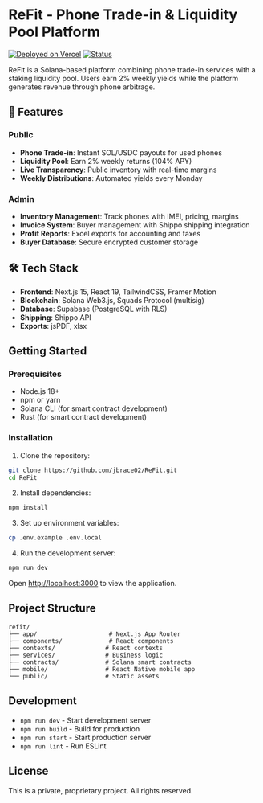 # ReFit - Phone Trade-in & Liquidity Pool Platform

[![Deployed on Vercel](https://img.shields.io/badge/Deployed%20on-Vercel-black)](https://refit-website.vercel.app)
[![Status](https://img.shields.io/badge/Status-Live-success)](https://refit-website.vercel.app)

ReFit is a Solana-based platform combining phone trade-in services with a staking liquidity pool. Users earn 2% weekly yields while the platform generates revenue through phone arbitrage.

## 🚀 Features

### Public
- **Phone Trade-in**: Instant SOL/USDC payouts for used phones
- **Liquidity Pool**: Earn 2% weekly returns (104% APY)
- **Live Transparency**: Public inventory with real-time margins
- **Weekly Distributions**: Automated yields every Monday

### Admin
- **Inventory Management**: Track phones with IMEI, pricing, margins
- **Invoice System**: Buyer management with Shippo shipping integration
- **Profit Reports**: Excel exports for accounting and taxes
- **Buyer Database**: Secure encrypted customer storage

## 🛠️ Tech Stack

- **Frontend**: Next.js 15, React 19, TailwindCSS, Framer Motion
- **Blockchain**: Solana Web3.js, Squads Protocol (multisig)
- **Database**: Supabase (PostgreSQL with RLS)
- **Shipping**: Shippo API
- **Exports**: jsPDF, xlsx

## Getting Started

### Prerequisites

- Node.js 18+ 
- npm or yarn
- Solana CLI (for smart contract development)
- Rust (for smart contract development)

### Installation

1. Clone the repository:
```bash
git clone https://github.com/jbrace02/ReFit.git
cd ReFit
```

2. Install dependencies:
```bash
npm install
```

3. Set up environment variables:
```bash
cp .env.example .env.local
```

4. Run the development server:
```bash
npm run dev
```

Open [http://localhost:3000](http://localhost:3000) to view the application.

## Project Structure

```
refit/
├── app/                    # Next.js App Router
├── components/             # React components
├── contexts/              # React contexts
├── services/              # Business logic
├── contracts/             # Solana smart contracts
├── mobile/                # React Native mobile app
└── public/                # Static assets
```

## Development

- `npm run dev` - Start development server
- `npm run build` - Build for production
- `npm run start` - Start production server
- `npm run lint` - Run ESLint

## License

This is a private, proprietary project. All rights reserved.